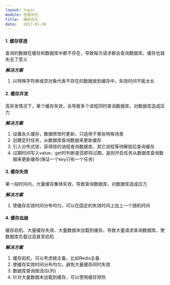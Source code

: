 ```yaml
---
layout: topic
module: 性能优化
title:  缓存优化
date:   2017-01-26
---
```


#### 1. 缓存穿透

查询的数据在缓存和数据库中都不存在，导致每次请求都会查询数据库，缓存也就失去了意义

***解决方案***

1. 以特殊字符串或空对象代表不存在的数据放到缓存中，失效时间不能太长

#### 2. 缓存并发

高并发情况下，某个缓存失效，会导致多个进程同时查询数据库，对数据库造成压力

***解决方案***

1. 设置永久缓存，数据修改时更新，只适用于某些特殊场景
2. 创建定时任务，从数据库查询数据来更新缓存
3. 引入分布式锁，获得锁的进程查询数据库，其它进程等待解锁后查询缓存
4. 过期时间写入value，get时判断是否即将过期，是则开启任务从数据库查询数据来更新缓存(保证一个key只有一个任务)

#### 3. 缓存失效

某一段时间内，大量缓存集体失效，导致查询数据库，对数据库造成压力

***解决方案***

1. 使缓存实效时间分布均匀，可以在固定的失效时间上加上一个随机时间

#### 4. 缓存血崩

缓存宕机、大量缓存失效、大量数据未加载到缓存，导致大量请求查询数据库，使数据库负载过高甚至宕机

***解决方案***

1. 缓存宕机，可以考虑做主备，比如Redis主备  
2. 使缓存实效时间分布均匀，避免大量缓存同时失效  
3. 数据库查询限流(队列)  
4. 针对大量数据未加载到缓存，可以使用缓存预热
